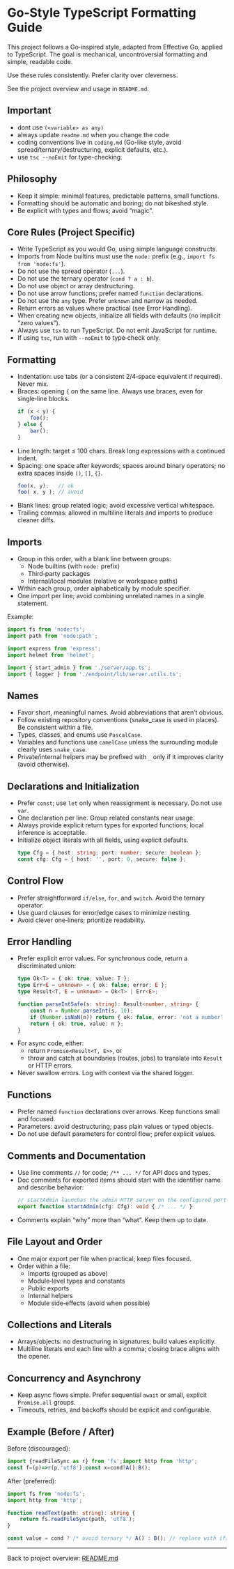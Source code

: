 # Go‑Style TypeScript Formatting Guide

This project follows a Go‑inspired style, adapted from Effective Go, applied to TypeScript.
The goal is mechanical, uncontroversial formatting and simple, readable code.

Use these rules consistently. Prefer clarity over cleverness.

See the project overview and usage in `README.md`.

## Important
- dont use `(<variable> as any)`
- always update `readme.md` when you change the code
- coding conventions live in `coding.md` (Go-like style, avoid spread/ternary/destructuring, explicit defaults, etc.).
- use `tsc --noEmit` for type-checking.

## Philosophy

- Keep it simple: minimal features, predictable patterns, small functions.
- Formatting should be automatic and boring; do not bikeshed style.
- Be explicit with types and flows; avoid “magic”.

## Core Rules (Project Specific)

- Write TypeScript as you would Go, using simple language constructs.
- Imports from Node builtins must use the `node:` prefix (e.g., `import fs from 'node:fs'`).
- Do not use the spread operator (`...`).
- Do not use the ternary operator (`cond ? a : b`).
- Do not use object or array destructuring.
- Do not use arrow functions; prefer named `function` declarations.
- Do not use the `any` type. Prefer `unknown` and narrow as needed.
- Return errors as values where practical (see Error Handling).
- When creating new objects, initialize all fields with defaults (no implicit “zero values”).
- Always use `tsx` to run TypeScript. Do not emit JavaScript for runtime.
- If using `tsc`, run with `--noEmit` to type‑check only.

## Formatting

- Indentation: use tabs (or a consistent 2/4‑space equivalent if required). Never mix.
- Braces: opening `{` on the same line. Always use braces, even for single‑line blocks.
  ```ts
  if (x < y) {
      foo();
  } else {
      bar();
  }
  ```
- Line length: target ≤ 100 chars. Break long expressions with a continued indent.
- Spacing: one space after keywords; spaces around binary operators; no extra spaces inside `()`, `[]`, `{}`.
  ```ts
  foo(x, y);   // ok
  foo( x, y ); // avoid
  ```
- Blank lines: group related logic; avoid excessive vertical whitespace.
- Trailing commas: allowed in multiline literals and imports to produce cleaner diffs.

## Imports

- Group in this order, with a blank line between groups:
  - Node builtins (with `node:` prefix)
  - Third‑party packages
  - Internal/local modules (relative or workspace paths)
- Within each group, order alphabetically by module specifier.
- One import per line; avoid combining unrelated names in a single statement.

Example:
```ts
import fs from 'node:fs';
import path from 'node:path';

import express from 'express';
import helmet from 'helmet';

import { start_admin } from './server/app.ts';
import { logger } from './endpoint/lib/server.utils.ts';
```

## Names

- Favor short, meaningful names. Avoid abbreviations that aren’t obvious.
- Follow existing repository conventions (snake_case is used in places). Be consistent within a file.
- Types, classes, and enums use `PascalCase`.
- Variables and functions use `camelCase` unless the surrounding module clearly uses `snake_case`.
- Private/internal helpers may be prefixed with `_` only if it improves clarity (avoid otherwise).

## Declarations and Initialization

- Prefer `const`; use `let` only when reassignment is necessary. Do not use `var`.
- One declaration per line. Group related constants near usage.
- Always provide explicit return types for exported functions; local inference is acceptable.
- Initialize object literals with all fields, using explicit defaults.
  ```ts
  type Cfg = { host: string; port: number; secure: boolean };
  const cfg: Cfg = { host: '', port: 0, secure: false };
  ```

## Control Flow

- Prefer straightforward `if/else`, `for`, and `switch`. Avoid the ternary operator.
- Use guard clauses for error/edge cases to minimize nesting.
- Avoid clever one‑liners; prioritize readability.

## Error Handling

- Prefer explicit error values. For synchronous code, return a discriminated union:
  ```ts
  type Ok<T> = { ok: true; value: T };
  type Err<E = unknown> = { ok: false; error: E };
  type Result<T, E = unknown> = Ok<T> | Err<E>;

  function parseIntSafe(s: string): Result<number, string> {
      const n = Number.parseInt(s, 10);
      if (Number.isNaN(n)) return { ok: false, error: 'not a number' };
      return { ok: true, value: n };
  }
  ```
- For async code, either:
  - return `Promise<Result<T, E>>`, or
  - throw and catch at boundaries (routes, jobs) to translate into `Result` or HTTP errors.
- Never swallow errors. Log with context via the shared logger.

## Functions

- Prefer named `function` declarations over arrows. Keep functions small and focused.
- Parameters: avoid destructuring; pass plain values or typed objects.
- Do not use default parameters for control flow; prefer explicit values.

## Comments and Documentation

- Use line comments `//` for code; `/** ... */` for API docs and types.
- Doc comments for exported items should start with the identifier name and describe behavior:
  ```ts
  // startAdmin launches the admin HTTP server on the configured port.
  export function startAdmin(cfg: Cfg): void { /* ... */ }
  ```
- Comments explain “why” more than “what”. Keep them up to date.

## File Layout and Order

- One major export per file when practical; keep files focused.
- Order within a file:
  - Imports (grouped as above)
  - Module‑level types and constants
  - Public exports
  - Internal helpers
  - Module side‑effects (avoid when possible)

## Collections and Literals

- Arrays/objects: no destructuring in signatures; build values explicitly.
- Multiline literals end each line with a comma; closing brace aligns with the opener.

## Concurrency and Asynchrony

- Keep async flows simple. Prefer sequential `await` or small, explicit `Promise.all` groups.
- Timeouts, retries, and backoffs should be explicit and configurable.

## Example (Before / After)

Before (discouraged):
```ts
import {readFileSync as r} from 'fs';import http from 'http';
const f=(p)=>r(p,'utf8');const x=cond?A():B();
``` 

After (preferred):
```ts
import fs from 'node:fs';
import http from 'http';

function readText(path: string): string {
    return fs.readFileSync(path, 'utf8');
}

const value = cond ? /* avoid ternary */ A() : B(); // replace with if/else in real code
```

---

Back to project overview: [README.md](README.md)

